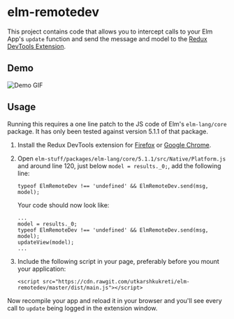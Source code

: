 # elm-remotedev

This project contains code that allows you to intercept calls to your Elm App's
`update` function and send the message and model to the
[Redux DevTools Extension][redux-devtools-extension].

## Demo

![Demo GIF](https://cdn.rawgit.com/utkarshkukreti/83520da614940ef26b68e4f456b563c3/raw/d9130e1a09181dea9c655d107c3ff55aacb1b1a7/a.gif)

## Usage

Running this requires a one line patch to the JS code of Elm's `elm-lang/core`
package. It has only been tested against version 5.1.1 of that package.

1.  Install the Redux DevTools extension for [Firefox][firefox-extension] or
    [Google Chrome][google-chrome-extension].

2.  Open `elm-stuff/packages/elm-lang/core/5.1.1/src/Native/Platform.js` and
    around line 120, just below `model = results._0;`, add the following line:

    ```
    typeof ElmRemoteDev !== 'undefined' && ElmRemoteDev.send(msg, model);
    ```

    Your code should now look like:

    ```
    ...
    model = results._0;
    typeof ElmRemoteDev !== 'undefined' && ElmRemoteDev.send(msg, model);
    updateView(model);
    ...
    ```

3.  Include the following script in your page, preferably before you mount your
    application:

    ```
    <script src="https://cdn.rawgit.com/utkarshkukreti/elm-remotedev/master/dist/main.js"></script>
    ```

Now recompile your app and reload it in your browser and you'll see every call
to `update` being logged in the extension window.

[redux-devtools-extension]: https://github.com/zalmoxisus/redux-devtools-extension
[firefox-extension]: https://addons.mozilla.org/en-US/firefox/addon/remotedev/
[google-chrome-extension]: https://chrome.google.com/webstore/detail/redux-devtools/lmhkpmbekcpmknklioeibfkpmmfibljd
